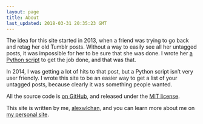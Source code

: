 ```yaml
---
layout: page
title: About
last_updated: 2018-03-31 20:35:23 GMT
---
```


The idea for this site started in 2013, when a friend was trying to go back and retag her old Tumblr posts.
Without a way to easily see all her untagged posts, it was impossible for her to be sure that she was done.
I wrote her <a href="https://alexwlchan.net/2013/08/untagged-tumblr-posts/">a Python script</a> to get the job done, and that was that.

In 2014, I was getting a lot of hits to that post, but a Python script isn’t very user friendly.
I wrote this site to be an easier way to get a list of your untagged posts, because clearly it was something people wanted.

All the source code is [on GitHub](https://github.com/alexwlchan/untagged-tumblr-posts), and released under the [MIT license](https://opensource.org/licenses/MIT).

This site is written by me, [alexwlchan](https://alexwlchan.net), and you can learn more about me on [my personal site](https://alexwlchan.net/about/).
